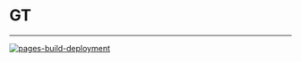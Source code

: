 # GT
-----
[![pages-build-deployment](https://github.com/saguoran/GT/actions/workflows/pages/pages-build-deployment/badge.svg)](https://github.com/saguoran/GT/actions/workflows/pages/pages-build-deployment)
